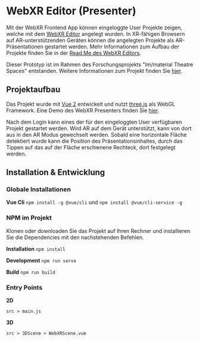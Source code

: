 # WebXR Editor (Presenter)
Mit der WebXR Frontend App können eingeloggte User Projekte zeigen, welche mit dem [WebXR Editor](https://github.com/digitaldthg/webxr_editor) angelegt wurden. In XR-fähigen Browsern auf AR-unterstützenden Geräten können die angelegten Projekte als AR-Präsentationen gestartet werden. Mehr Informationen zum Aufbau der Projekte finden Sie in der [Read.Me des WebXR Editors](https://github.com/digitaldthg/webxr_editor).

Dieser Prototyp ist im Rahmen des Forschungsprojekts "Im/material Theatre Spaces" entstanden. Weitere Informationen zum Projekt finden Sie [hier](https://digital.dthg.de/).

## Projektaufbau
Das Projekt wurde mit [Vue 2](https://vuejs.org/) entwickelt und nutzt [three.js](https://threejs.org/) als WebGL Framework. Eine Demo des WebXR Presenters finden Sie [hier](https://developer.digital.dthg.de/tpXRFrontend).

Nach dem Login kann eines der für den eingeloggten User verfügbaren Projekt gestartet werden. Wird AR auf dem Gerät unterstützt, kann von dort aus in den AR Modus gewechselt werden. Sobald eine horizontale Fläche detektiert wurde kann die Position des Präsentationsinhaltes, durch das Tippen auf das auf der Fläche erschienene Rechteck, dort festgelegt werden.
  
## Installation & Entwicklung

### Globale Installationen

**Vue Cli** `npm install -g @vue/cli` und `npm install @vue/cli-service -g`

### NPM im Projekt
Klonen oder downloaden Sie das Projekt auf Ihren Rechner und installieren Sie die Dependencies mit den nachstehenden Befehlen.

**Installation** `npm install`

**Development** `npm run serve`

**Build** `npm run build`

### Entry Points
**2D**

`src > main.js`

**3D**

`src > 3DScene > WebXRScene.vue`
